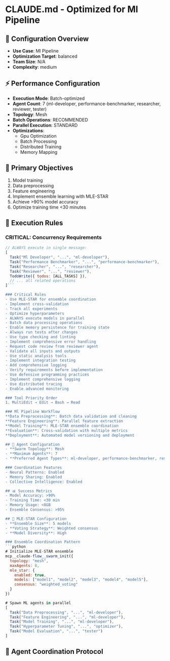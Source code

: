 # CLAUDE.md - Optimized for Ml Pipeline

<!-- Generated by CLAUDE.md Optimizer at 2025-08-06 01:57 -->

## 🎯 Configuration Overview
- **Use Case**: Ml Pipeline
- **Optimization Target**: balanced
- **Team Size**: N/A
- **Complexity**: medium

## ⚡ Performance Configuration
- **Execution Mode**: Batch-optimized
- **Agent Count**: 7 (ml-developer, performance-benchmarker, researcher, reviewer, tester)
- **Topology**: Mesh
- **Batch Operations**: RECOMMENDED
- **Parallel Execution**: STANDARD
- **Optimizations**:
  - Gpu Optimization
  - Batch Processing
  - Distributed Training
  - Memory Mapping

## 🎯 Primary Objectives
1. Model training
2. Data preprocessing
3. Feature engineering
4. Implement ensemble learning with MLE-STAR
5. Achieve >90% model accuracy
6. Optimize training time <30 minutes

## 🚀 Execution Rules

### CRITICAL: Concurrency Requirements
```javascript
// ALWAYS execute in single message:
[
  Task("Ml Developer", "...", "ml-developer"),
  Task("Performance Benchmarker", "...", "performance-benchmarker"),
  Task("Researcher", "...", "researcher"),
  Task("Reviewer", "...", "reviewer"),
  TodoWrite({ todos: [ALL_TASKS] }),
  // ... all related operations
]```

### Critical Rules
- Use MLE-STAR for ensemble coordination
- Implement cross-validation
- Track all experiments
- Optimize hyperparameters
- ALWAYS execute models in parallel
- Batch data processing operations
- Enable memory persistence for training state
- Always run tests after changes
- Use type checking and linting
- Implement comprehensive error handling
- Request code review from reviewer agent
- Validate all inputs and outputs
- Use static analysis tools
- Implement integration testing
- Add comprehensive logging
- Verify requirements before implementation
- Use defensive programming practices
- Implement comprehensive logging
- Use distributed tracing
- Enable advanced monitoring

### Tool Priority Order
1. MultiEdit → Edit → Bash → Read

### Ml Pipeline Workflow
**Data Preprocessing**: Batch data validation and cleaning
**Feature Engineering**: Parallel feature extraction
**Model Training**: MLE-STAR ensemble coordination
**Evaluation**: Cross-validation with multiple metrics
**Deployment**: Automated model versioning and deployment

## 🤖 Agent Configuration
- **Swarm Topology**: Mesh
- **Maximum Agents**: 7
- **Preferred Agent Types**: ml-developer, performance-benchmarker, researcher, reviewer, tester

### Coordination Features
- Neural Patterns: Enabled
- Memory Sharing: Enabled
- Collective Intelligence: Enabled

## 📊 Success Metrics
- Model Accuracy: >90%
- Training Time: <30 min
- Memory Usage: <8GB
- Ensemble Consensus: >95%

## 🧠 MLE-STAR Configuration
- **Ensemble Size**: 5 models
- **Voting Strategy**: Weighted consensus  
- **Model Diversity**: High

### Ensemble Coordination Pattern
```python
# Initialize MLE-STAR ensemble
mcp__claude-flow__swarm_init({
  topology: "mesh",
  maxAgents: 8,
  mle_star: {
    enabled: true,
    models: ["model1", "model2", "model3", "model4", "model5"],
    consensus: "weighted_voting"
  }
})

# Spawn ML agents in parallel
[
  Task("Data Preprocessing", "...", "ml-developer"),
  Task("Feature Engineering", "...", "ml-developer"), 
  Task("Model Training", "...", "ml-developer"),
  Task("Hyperparameter Tuning", "...", "optimizer"),
  Task("Model Evaluation", "...", "tester")
]
```

## 🔄 Agent Coordination Protocol